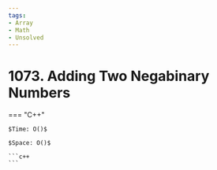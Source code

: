 ```yaml
---
tags:
- Array
- Math
- Unsolved
---
```



# 1073. Adding Two Negabinary Numbers

=== "C++"

    $Time: O()$

    $Space: O()$

    ```c++
    ```